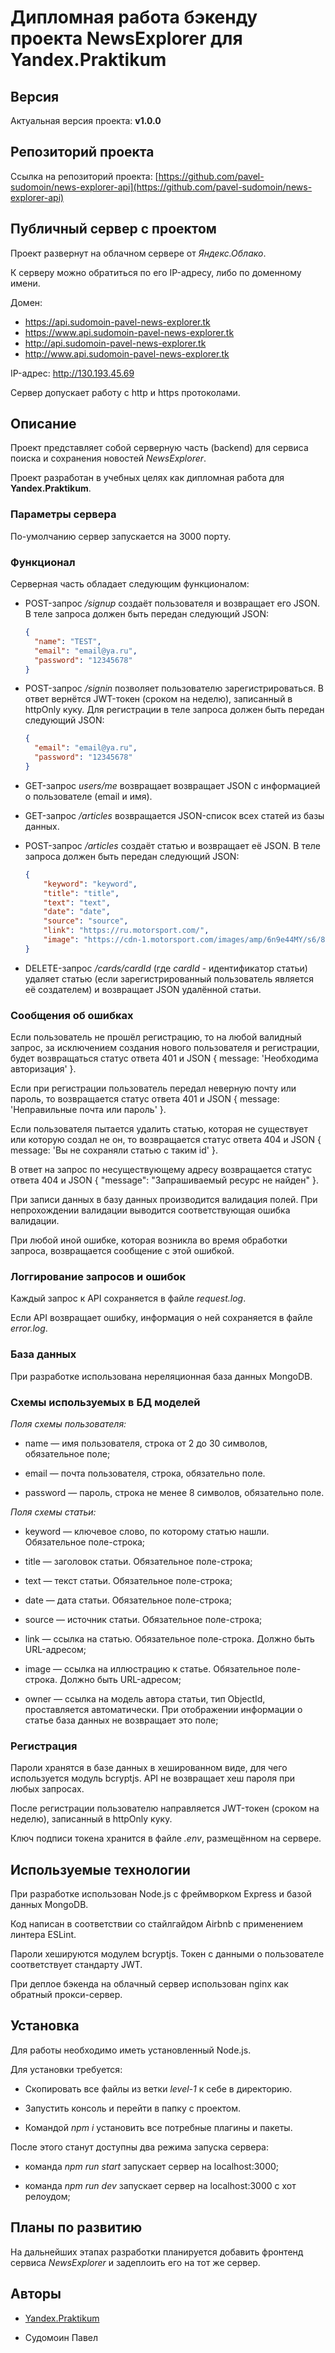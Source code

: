 # Дипломная работа бэкенду проекта NewsExplorer для Yandex.Praktikum

## Версия

Актуальная версия проекта: **v1.0.0**

## Репозиторий проекта

Ссылка на репозиторий проекта: [https://github.com/pavel-sudomoin/news-explorer-api](https://github.com/pavel-sudomoin/news-explorer-api)

## Публичный сервер с проектом

Проект развернут на облачном сервере от *Яндекс.Облако*.

К серверу можно обратиться по его IP-адресу, либо по доменному имени.

Домен:
* https://api.sudomoin-pavel-news-explorer.tk
* https://www.api.sudomoin-pavel-news-explorer.tk
* http://api.sudomoin-pavel-news-explorer.tk
* http://www.api.sudomoin-pavel-news-explorer.tk

IP-адрес:
http://130.193.45.69

Сервер допускает работу с http и https протоколами.

## Описание

Проект представляет собой серверную часть (backend) для сервиса поиска и сохранения новостей *NewsExplorer*.

Проект разработан в учебных целях как дипломная работа для **Yandex.Praktikum**.

### Параметры сервера

По-умолчанию сервер запускается на 3000 порту.

### Функционал

Серверная часть обладает следующим функционалом:

* POST-запрос */signup* создаёт пользователя и возвращает его JSON.
  В теле запроса должен быть передан следующий JSON:
  ```json
  {
    "name": "TEST",
    "email": "email@ya.ru",
    "password": "12345678"
  }
  ```

* POST-запрос */signin* позволяет пользователю зарегистрироваться.
  В ответ вернётся JWT-токен (сроком на неделю), записанный в httpOnly куку.
  Для регистрации в теле запроса должен быть передан следующий JSON:
  ```json
  {
    "email": "email@ya.ru",
    "password": "12345678"
  }
  ```

* GET-запрос *users/me* возвращает возвращает JSON с информацией о пользователе (email и имя).

* GET-запрос */articles* возвращается JSON-список всех статей из базы данных.

* POST-запрос */articles* создаёт статью и возвращает её JSON.
  В теле запроса должен быть передан следующий JSON:
  ```json
  {
	  "keyword": "keyword",
	  "title": "title",
	  "text": "text",
	  "date": "date",
	  "source": "source",
	  "link": "https://ru.motorsport.com/",
	  "image": "https://cdn-1.motorsport.com/images/amp/6n9e44MY/s6/8-toyota-gazoo-racing-toyota-t.jpg"
  }
  ```

* DELETE-запрос */cards/cardId* (где *cardId* - идентификатор статьи) удаляет статью (если зарегистрированный пользователь является её создателем) и возвращает JSON удалённой статьи.

### Сообщения об ошибках

Если пользователь не прошёл регистрацию, то на любой валидный запрос, за исключением создания нового пользователя и регистрации, будет возвращаться статус ответа 401 и JSON { message: 'Необходима авторизация' }.

Если при регистрации пользователь передал неверную почту или пароль, то возвращается статус ответа 401 и JSON { message: 'Неправильные почта или пароль' }.

Если пользователя пытается удалить статью, которая не существует или которую создал не он, то возвращается статус ответа 404 и JSON { message: 'Вы не сохраняли статью с таким id' }.

В ответ на запрос по несуществующему адресу возвращается статус ответа 404 и JSON { "message": "Запрашиваемый ресурс не найден" }.

При записи данных в базу данных производится валидация полей. При непрохождении валидации выводится соответствующая ошибка валидации.

При любой иной ошибке, которая возникла во время обработки запроса, возвращается сообщение с этой ошибкой.

### Логгирование запросов и ошибок

Каждый запрос к API сохраняется в файле *request.log*.

Если API возвращает ошибку, информация о ней сохраняется в файле *error.log*.

### База данных

При разработке использована нереляционная база данных MongoDB.

### Схемы используемых в БД моделей

*Поля схемы пользователя:*

* name — имя пользователя, строка от 2 до 30 символов, обязательное поле;

* email — почта пользователя, строка, обязательно поле.

* password — пароль, строка не менее 8 символов, обязательно поле.

*Поля схемы статьи:*

* keyword — ключевое слово, по которому статью нашли. Обязательное поле-строка;

* title — заголовок статьи. Обязательное поле-строка;

* text — текст статьи. Обязательное поле-строка;

* date — дата статьи. Обязательное поле-строка;

* source — источник статьи. Обязательное поле-строка;

* link — ссылка на статью. Обязательное поле-строка. Должно быть URL-адресом;

* image — ссылка на иллюстрацию к статье. Обязательное поле-строка. Должно быть URL-адресом;

* owner — ссылка на модель автора статьи, тип ObjectId, проставляется автоматически. При отображении информации о статье база данных не возвращает это поле;

### Регистрация

Пароли хранятся в базе данных в хешированном виде, для чего используется модуль bcryptjs. API не возвращает хеш пароля при любых запросах.

После регистрации пользователю направляется JWT-токен (сроком на неделю), записанный в httpOnly куку.

Ключ подписи токена хранится в файле *.env*, размещённом на сервере.

## Используемые технологии

При разработке использован Node.js с фреймворком Express и базой данных MongoDB.

Код написан в соответствии со стайлгайдом Airbnb с применением линтера ESLint.

Пароли хешируются модулем bcryptjs. Токен с данными о пользователе соответствует стандарту JWT.

При деплое бэкенда на облачный сервер использован nginx как обратный прокси-сервер.

## Установка

Для работы необходимо иметь установленный Node.js.

Для установки требуется:

* Cкопировать все файлы из ветки *level-1* к себе в директорию.

* Запустить консоль и перейти в папку с проектом.

* Командой *npm i* установить все потребные плагины и пакеты.

После этого станут доступны два режима запуска сервера:

* команда *npm run start* запускает сервер на localhost:3000;

* команда *npm run dev* запускает сервер на localhost:3000 с хот релоудом;

## Планы по развитию

На дальнейших этапах разработки планируется добавить фронтенд сервиса *NewsExplorer* и задеплоить его на тот же сервер.

## Авторы

* [Yandex.Praktikum](https://praktikum.yandex.ru/)

* Судомоин Павел
